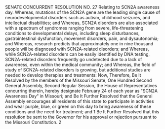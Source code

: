 SENATE CONCURRENT RESOLUTION NO. 27
Relating to SCN2A awareness day.
Whereas, mutations of the SCN2A gene are the leading
single cause of neurodevelopmental disorders such as autism,
childhood seizures, and intellectual disabilities; and
Whereas, SCN2A disorders are also associated with a
spectrum of syndromes ranging from severe, life-threatening
conditions to developmental delays, including sleep
disturbances, gastrointestinal dysfunction, movement
disorders, pain, and dysautonomia; and
Whereas, research predicts that approximately one in
nine thousand people will be diagnosed with SCN2A-related
disorders; and
Whereas, while SCN2A-related disorders can be easily
identified by DNA testing, SCN2A-related disorders
frequently go undetected due to a lack of awareness, even
within the medical community; and
Whereas, the field of study of SCN2A-related disorders
is growing, but additional studies are needed to develop
therapies and treatments:
Now, Therefore, Be It Resolved by the members of the
Missouri Senate, One Hundred Second General Assembly, Second
Regular Session, the House of Representatives concurring
therein, hereby designate February 24 of each year as "SCN2A
Awareness Day" in Missouri; and
Be It Further Resolved that the General Assembly
encourages all residents of this state to participate in
activities and wear purple, blue, or green on this day to
bring awareness of these conditions and the need for
treatment; and
1
Be It Further Resolved that this resolution be sent to
the Governor for his approval or rejection pursuant to the
Missouri Constitution.
2